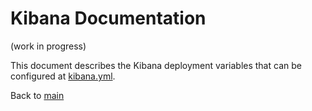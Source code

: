 # Kibana Documentation
(work in progress)

This document describes the Kibana deployment variables that can be configured at [kibana.yml](../vars/kibana.yml).


Back to [main](main.md)
